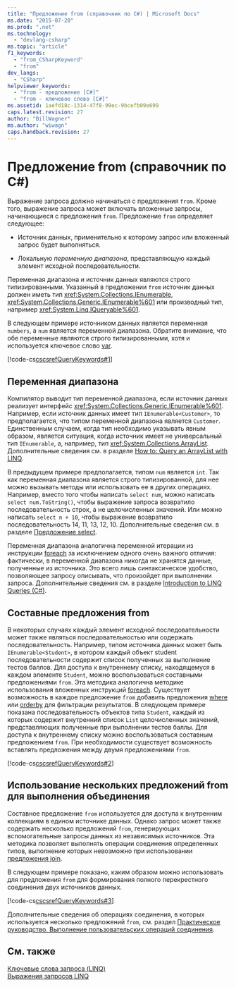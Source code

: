 ```yaml
---
title: "Предложение from (справочник по C#) | Microsoft Docs"
ms.date: "2015-07-20"
ms.prod: ".net"
ms.technology: 
  - "devlang-csharp"
ms.topic: "article"
f1_keywords: 
  - "from_CSharpKeyword"
  - "from"
dev_langs: 
  - "CSharp"
helpviewer_keywords: 
  - "from - предложение [C#]"
  - "from - ключевое слово [C#]"
ms.assetid: 1aefd18c-1314-47f8-99ec-9bcefb09e699
caps.latest.revision: 27
author: "BillWagner"
ms.author: "wiwagn"
caps.handback.revision: 27
---
```

# Предложение from (справочник по C#)
Выражение запроса должно начинаться с предложения `from`.  Кроме того, выражение запроса может включать вложенные запросы, начинающиеся с предложения `from`.  Предложение `from` определяет следующее:  
  
-   Источник данных, применительно к которому запрос или вложенный запрос будет выполняться.  
  
-   Локальную *переменную диапазона*, представляющую каждый элемент исходной последовательности.  
  
 Переменная диапазона и источник данных являются строго типизированными.  Указанный в предложении `from` источник данных должен иметь тип <xref:System.Collections.IEnumerable>, <xref:System.Collections.Generic.IEnumerable%601> или производный тип, например <xref:System.Linq.IQueryable%601>.  
  
 В следующем примере источником данных является переменная `numbers`, а `num` является переменной диапазона.  Обратите внимание, что обе переменные являются строго типизированными, хотя и используется ключевое слово [var](../../../csharp/language-reference/keywords/var.md).  
  
 [!code-cs[cscsrefQueryKeywords#1](../../../csharp/language-reference/keywords/codesnippet/CSharp/from-clause_1.cs)]  
  
## Переменная диапазона  
 Компилятор выводит тип переменной диапазона, если источник данных реализует интерфейс <xref:System.Collections.Generic.IEnumerable%601>.  Например, если источник данных имеет тип `IEnumerable<Customer>`, то предполагается, что типом переменной диапазона является `Customer`.  Единственным случаем, когда тип необходимо указывать явным образом, является ситуация, когда источник имеет не универсальный тип `IEnumerable`, а, например, тип <xref:System.Collections.ArrayList>.  Дополнительные сведения см. в разделе [How to: Query an ArrayList with LINQ](../Topic/How%20to:%20Query%20an%20ArrayList%20with%20LINQ.md).  
  
 В предыдущем примере предполагается, типом `num` является `int`.  Так как переменная диапазона является строго типизированной, для нее можно вызывать методы или использовать ее в других операциях.  Например, вместо того чтобы написать `select num`, можно написать `select num.ToString()`, чтобы выражение запроса возвратило последовательность строк, а не целочисленных значений.  Или можно написать `select n + 10`, чтобы выражение возвратило последовательность 14, 11, 13, 12, 10.  Дополнительные сведения см. в разделе [Предложение select](../../../csharp/language-reference/keywords/select-clause.md).  
  
 Переменная диапазона аналогична переменной итерации из инструкции [foreach](../../../csharp/language-reference/keywords/foreach-in.md) за исключением одного очень важного отличия: фактически, в переменной диапазона никогда не хранятся данные, полученные из источника.  Это всего лишь синтаксическое удобство, позволяющее запросу описывать, что произойдет при выполнении запроса.  Дополнительные сведения см. в разделе [Introduction to LINQ Queries \(C\#\)](../../../csharp/programming-guide/concepts/linq/introduction-to-linq-queries.md).  
  
## Составные предложения from  
 В некоторых случаях каждый элемент исходной последовательности может также являться последовательностью или содержать последовательность.  Например, типом источника данных может быть `IEnumerable<Student>`, в котором каждый объект student последовательности содержит список полученных за выполнение тестов баллов.  Для доступа к внутреннему списку, находящемуся в каждом элементе `Student`, можно воспользоваться составными предложениями `from`.  Эта методика аналогична методике использования вложенных инструкций [foreach](../../../csharp/language-reference/keywords/foreach-in.md).  Существует возможность в каждое предложение `from` добавить предложения [where](../../../csharp/language-reference/keywords/partial-method.md) или [orderby](../../../csharp/language-reference/keywords/orderby-clause.md) для фильтрации результатов.  В следующем примере показана последовательность объектов типа `Student`, каждый из которых содержит внутренний список `List` целочисленных значений, представляющих полученные при выполнении тестов баллы.  Для доступа к внутреннему списку можно воспользоваться составным предложением `from`.  При необходимости существует возможность вставлять предложения между двумя предложениями `from`.  
  
 [!code-cs[cscsrefQueryKeywords#2](../../../csharp/language-reference/keywords/codesnippet/CSharp/from-clause_2.cs)]  
  
## Использование нескольких предложений from для выполнения объединения  
 Составное предложение `from` используется для доступа к внутренним коллекциям в едином источнике данных.  Однако запрос может также содержать несколько предложений `from`, генерирующих вспомогательные запросы данных из независимых источников.  Эта методика позволяет выполнять операции соединения определенных типов, выполнение которых невозможно при использовании [предложения join](../../../csharp/language-reference/keywords/join-clause.md).  
  
 В следующем примере показано, каким образом можно использовать для предложения `from` для формирования полного перекрестного соединения двух источников данных.  
  
 [!code-cs[cscsrefQueryKeywords#3](../../../csharp/language-reference/keywords/codesnippet/CSharp/from-clause_3.cs)]  
  
 Дополнительные сведения об операциях соединения, в которых используется несколько предложений `from`, см. раздел [Практическое руководство. Выполнение пользовательских операций соединения](../../../csharp/programming-guide/linq-query-expressions/how-to-perform-custom-join-operations.md).  
  
## См. также  
 [Ключевые слова запроса \(LINQ\)](../../../csharp/language-reference/keywords/query-keywords.md)   
 [Выражения запросов LINQ](../../../csharp/programming-guide/linq-query-expressions/index.md)